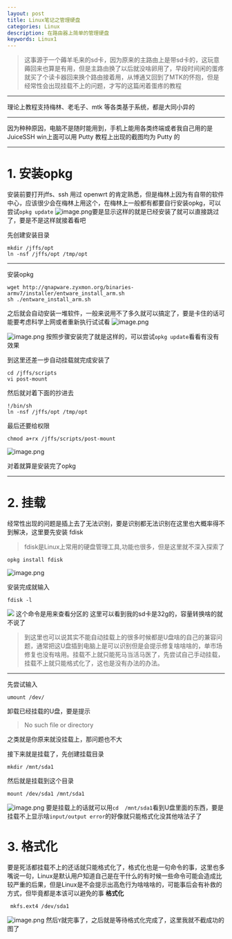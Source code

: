```yaml
---
layout: post
title: Linux笔记之管理硬盘
categories: Linux
description: 在路由器上简单的管理硬盘
keywords: Linux1
---
```

>这事源于一个薅羊毛来的sd卡，因为原来的主路由上是带sd卡的，这玩意薅回来也算是有用，但是主路由换了以后就没啥卵用了，早段时间闲的蛋疼就买了个读卡器回来换个路由接着用，从博通又回到了MTK的怀抱，但是经常性会出现挂载不上的问题，才写的这篇闲着蛋疼的教程

----------

理论上教程支持梅林、老毛子、mtk 等各类基于系统，都是大同小异的

----------


因为种种原因，电脑不是随时能用到，手机上能用各类终端或者我自己用的是 JuiceSSH win上面可以用 Putty 教程上出现的截图均为 Putty 的

----------

# 1. 安装opkg

安装前要打开jffs、ssh
用过 openwrt 的肯定熟悉，但是梅林上因为有自带的软件中心，应该很少会在梅林上用这个，在梅林上一般都有都要自行安装opkg，可以尝试`opkg update`
![image.png](http://ww1.sinaimg.cn/large/006H9iLngy1ggog3peramj30ir0bt3yv.jpg)要是显示这样的就是已经安装了就可以直接跳过了，要是不是这样就接着看吧

先创建安装目录

    mkdir /jffs/opt
    ln -nsf /jffs/opt /tmp/opt

----------


安装opkg

    wget http://qnapware.zyxmon.org/binaries-armv7/installer/entware_install_arm.sh
    sh ./entware_install_arm.sh


之后就会自动安装一堆软件，一般来说用不了多久就可以搞定了，要是卡住的话可能要考虑科学上网或者重新执行试试看
![image.png](http://ww1.sinaimg.cn/large/006H9iLngy1ggogf3dvh8j30ir0btt9n.jpg)

![image.png](http://ww1.sinaimg.cn/large/006H9iLngy1ggog3peramj30ir0bt3yv.jpg)
按照步骤安装完了就是这样的，可以尝试`opkg update`看看有没有效果

到这里还差一步自动挂载就完成安装了

    cd /jffs/scripts
    vi post-mount

然后就对着下面的抄进去

    !/bin/sh
    ln -nsf /jffs/opt /tmp/opt

最后还要给权限

    chmod a+rx /jffs/scripts/post-mount

![image.png](http://ww1.sinaimg.cn/large/006H9iLngy1ggogx0npl4j30ir0btwfj.jpg)

对着就算是安装完了opkg

----------

 

# 2. 挂载

经常性出现的问题是插上去了无法识别，要是识别都无法识别在这里也大概率得不到解决，这里要先安装 fdisk
>fdisk是Linux上常用的硬盘管理工具,功能也很多，但是这里就不深入探索了

    opkg install fdisk

![image.png](http://ww1.sinaimg.cn/large/006H9iLngy1ggoh2jmwb3j30ir0btq3r.jpg)

安装完成就输入

    fdisk -l

![](leanote://file/getImage?fileId=5f0b0628ca7dfe3d2b000000)
 这个命令是用来查看分区的
 这里可以看到我的sd卡是32g的，容量转换啥的就不说了
 
 
 >到这里也可以说其实不能自动挂载上的很多时候都是U盘啥的自己的兼容问题，通常把这U盘插到电脑上是可以识别但是会提示修复啥啥啥的，单市场修复也没有啥用。挂载不上就只能死马当活马医了，先尝试自己手动挂载，挂载不上就只能格式化了，这也是没有办法的办法。
 
 

----------


 
 先尝试输入
 
    umount /dev/

 卸载已经挂载的U盘，要是提示

> No such file or directory

之类就是你原来就没挂载上，那问题也不大

接下来就是挂载了，先创建挂载目录

    mkdir /mnt/sda1
    
然后就是挂载到这个目录

    mount /dev/sda1 /mnt/sda1
![image.png](http://ww1.sinaimg.cn/large/006H9iLngy1ggoi8jahwfj30ir0btt9p.jpg)
    要是挂载上的话就可以用`cd  /mnt/sda1`看到U盘里面的东西，要是挂载不上显示啥`input/output error`的好像就只能格式化没其他啥法子了
    

# 3. 格式化
要是死活都挂载不上的还话就只能格式化了，格式化也是一句命令的事，这里也多嘴说一句，Linux是默认用户知道自己是在干什么的有时候一些命令可能会造成比较严重的后果，但是Linux是不会提示出高危行为啥啥啥的，可能事后会有补救的方式，但毕竟都是本该可以避免的事
**格式化**

     mkfs.ext4 /dev/sda1
    
![image.png](http://ww1.sinaimg.cn/large/006H9iLngy1ggoiqb9ovhj30ir0btgmn.jpg)
然后`Y`就完事了，之后就是等待格式化完成了，这里我就不截成功的图了
